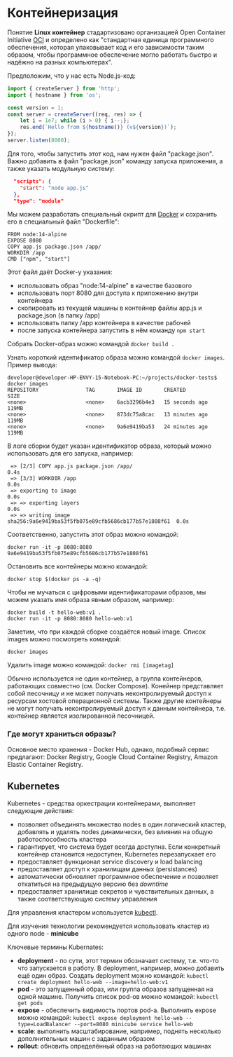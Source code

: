 # Контейнеризация

Понятие **Linux контейнер** стадартизовано организацией Open Container Initiative [OCI](https://opencontainers.org/) и определено как "стандартная единица программного обеспечения, которая упаковывает код и его зависимости таким образом, чтобы программное обеспечение могло работать быстро и надёжно на разных компьютерах".

Предположим, что у нас есть Node.js-код:

```js
import { createServer } from 'http';
import { hostname } from 'os';

const version = 1;
const server = createServer((req, res) => {
    let i = 1e7; while (i > 0) { i--;};
    res.end(`Hello from ${hostname()} (v${version})`);
});
server.listen(8080);
```

Для того, чтобы запустить этот код, нам нужен файл "package.json". Важно добавить в файл "package.json" команду запуска приложения, а также указать модульную систему:

```json
  "scripts": {
    "start": "node app.js"
  },
  "type": "module"
```

Мы можем разработать специальный скрипт для [Docker](https://www.docker.com/) и сохранить его в специальный файл "Dockerfile":

```docker
FROM node:14-alpine
EXPOSE 8080
COPY app.js package.json /app/
WORKDIR /app
CMD ["npm", "start"]
```

Этот файл даёт Docker-у указания:

- использовать образ "node:14-alpine" в качестве базового
- использовать порт 8080 для доступа к приложению внутри контейнера
- скопировать из текущей машины в контейнер файлы app.js и package.json (в папку /app)
- использовать папку /app контейнера в качестве рабочей
- после запуска контейнера запустить в нём команду `npm start`

Собрать Docker-образ можно командой `docker build .`

Узнать короткий идентификатор образа можно командой `docker images`. Пример вывода:

```console
developer@developer-HP-ENVY-15-Notebook-PC:~/projects/docker-tests$ docker images
REPOSITORY               TAG       IMAGE ID       CREATED          SIZE
<none>                   <none>    6acb3296b4e3   15 seconds ago   119MB
<none>                   <none>    873dc75a8cac   13 minutes ago   119MB
<none>                   <none>    9a6e9419ba53   24 minutes ago   119MB
```

В логе сборки будет указан идентификатор образа, который можно использовать для его запуска, например: 

```console
 => [2/3] COPY app.js package.json /app/                                   0.4s
 => [3/3] WORKDIR /app                                                     0.0s
 => exporting to image                                                     0.0s
 => => exporting layers                                                    0.0s
 => => writing image sha256:9a6e9419ba53f5fb075e89cfb5686cb177b57e1808f61  0.0s
```

Соответственно, запустить этот образ можно командой:

```shell
docker run -it -p 8080:8080 9a6e9419ba53f5fb075e89cfb5686cb177b57e1808f61
```

Остановить все контейнеры можно командой:

```shell
docker stop $(docker ps -a -q)
```

Чтобы не мучаться с цифровыми идентификаторами образов, мы можем указать имя образа явным образом, например:

```shell
docker build -t hello-web:v1 .
docker run -it -p 8080:8080 hello-web:v1
```

Заметим, что при каждой сборке создаётся новый image. Список images можно посмотреть командой:

```shell
docker images
```

Удалить image можно командой: `docker rmi [imagetag]`

Обычно используется не один контейнер, а группа контейнеров, работающих совместно (см. Docker Compose). Конейнер представляет собой песочницу и не может получать неконтролируемый доступ к ресурсам хостовой операционной системы. Также другие контейнеры не могут получать неконтролируемый доступ к данным контейнера, т.е. контейнер является изолированной песочницей.

### Где могут храниться образы?

Основное место хранения - Docker Hub, однако, подобный сервис предлагают: Docker Registry, Google Cloud Container Registry, Amazon Elastic Container Registry.

## Kubernetes

Kubernetes - средства оркестрации контейнерами, выполняет следующие действия:

- позволяет объединять множество nodes в один логический кластер, добавлять и удалять nodes динамически, без влияния на общую работоспособность кластера
- гарантирует, что система будет всегда доступна. Если конкретный контейнер становится недоступен, Kubernetes перезапускает его
- предоставляет функционал service discovery и load balancing
- предоставляет доступ к хранилищам данных (persistances)
- автоматически обновляет программное обеспечение и позволяет откатиться на предыдущую версию без _downtime_
- предоставляет хранилище секретов и чувствительных данных, а также соответствующую систему управления

Для управления кластером используется [kubectl](https://kubernetes.io/docs/tasks/tools/).

Для изучения технологии рекомендуется использовать кластер из одного node - **minicube**

Ключевые термины Kubernates:

- **deployment** - по сути, этот термин обозначает систему, т.е. что-то что запускается в работу. В deployment, например, можно добавить ещё один образ. Создать deployment можно командой: `kubectl create deployment hello-web --image=hello-web:v1`
- **pod** - это запущенный образ, или группа образов запущенная на одной машине. Получить список pod-ов можно командой: `kubectl get pods`
- **expose** - обеспечить видимость портов pod-а. Выполнить expose можно командой: `kubectl expose deployment hello-web --type=LoadBalancer --port=8080 minicube service hello-web`
- **scale**: выполнить масштабирование, например, поднять несколько дополнительных машин с заданным образом
- **rollout**: обновить определённый образ на работающих машинах

